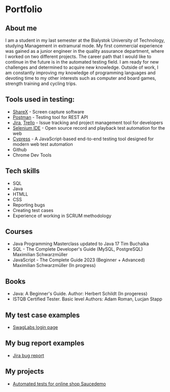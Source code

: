 # Portfolio

## About me

I am a student in my last semester at the Bialystok University of Technology, studying Management in extramural mode. My first commercial experience was gained as a junior engineer in the quality assurance department, where I worked on two different projects. The career path that I would like to continue in the future is in the automated testing field. I am ready for new challenges and determined to acquire new knowledge. Outside of work, I am constantly improving my knowledge of programming languages and devoting time to my other interests such as computer and board games, strength training and cycling trips.

## Tools used in testing:
  - [ShareX](https://getsharex.com/) - Screen capture software
  - [Postman](https://www.postman.com/) - Testing tool for REST API
  - [Jira](https://www.atlassian.com/software/jira0), [Trello](https://trello.com/) - Issue tracking and project management tool for developers
  - [Selenium IDE](https://chrome.google.com/webstore/detail/selenium-ide/mooikfkahbdckldjjndioackbalphokd) - Open source record and playback test automation for the web
  - [Cypress](https://www.cypress.io/) - A JavaScript-based end-to-end testing tool designed for modern web test automation
  - Github
  - Chrome Dev Tools

## Tech skills

  - SQL
  - Java
  - HTMLL
  - CSS
  - Reporting bugs
  - Creating test cases
  - Experience of working in SCRUM methodology

## Courses

  - Java Programming Masterclass updated to Java 17 Tim Buchalka
  - SQL - The Complete Developer's Guide (MySQL, PostgreSQL) Maximilian Schwarzmüller
  - JavaScript - The Complete Guide 2023 (Beginner + Advanced) Maximilian Schwarzmüller (In progress)

## Books

  - Java: A Beginner's Guide. Author: Herbert Schildt (In progeress)
  - ISTQB Certified Tester. Basic level Authors: Adam Roman, Lucjan Stapp

## My test case examples

  - [SwagLabs login page](https://docs.google.com/document/d/1UWv1k0iv18ypiPnGEnJUc0iXNpYAKhOQ/edit?usp=sharing&ouid=113722459299684108165&rtpof=true&sd=true)

## My bug report examples

  - [Jira bug report](https://drive.google.com/file/d/1lr5D-refheyeox3955-dXycnZSJ9XCfn/view?usp=sharing)

## My projects

  - [Automated tests for online shop Saucedemo](https://github.com/matkub0/Cypress_saucedemo)
